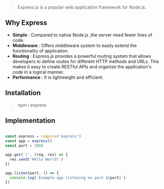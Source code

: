 > Express.js is a popular web application framework for Node.js.
## Why Express
- **Simple** : Compared to native Node.js ,the server need fewer lines of code. 
- **Middleware** : Offers middleware system to easily extend the functionality of application.
- **Routing** : Express.js provides a powerful routing system that allows developers to define routes for different HTTP methods and URLs. This makes it easy to create RESTful APIs and organize the application's code in a logical manner.
- **Performance** : It is lightweight and efficient.

## Installation
> npm i express

## Implementation
```javascript

const express = require('express')
const app = express()
const port = 3000

app.get('/', (req, res) => {
  res.send('Hello World!')
})

app.listen(port, () => {
  console.log(`Example app listening on port ${port}`)
})
```
